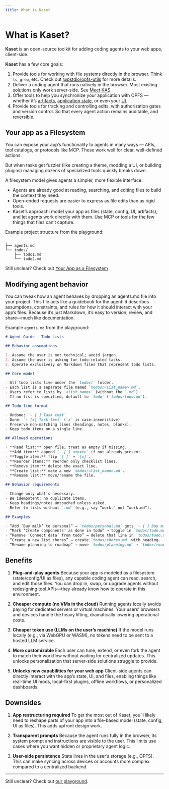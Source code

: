 ```yaml
---
title: What is Kaset
---
```


# What is Kaset?

**Kaset** is an open-source toolkit for adding coding agents to your web apps, client-side.

**Kaset** has a few core goals:

1. Provide tools for working with file systems directly in the browser. Think `ls`, `grep`, etc. Check out [@pstdio/opfs-utils](/packages/opfs-utils) for more details.
2. Deliver a coding agent that runs natively in the browser. Most existing solutions only work server-side. See [Meet KAS](/concepts/kas).
3. Offer tools to help you synchronize your application with OPFS — whether it’s [artifacts](/concepts/artifacts), [application state](/concepts/app-state), or even your [UI](/concepts/ui).
4. Provide tools for tracking and controlling edits, with authorization gates and version control. So that every agent action remains auditable, and reversible.

## Your app as a Filesystem

You can expose your app’s functionality to agents in many ways — APIs, tool catalogs, or protocols like MCP. These work well for clear, well-defined actions.

But when tasks get fuzzier (like creating a theme, modding a UI, or building plugins) managing dozens of specialized tools quickly breaks down.

A filesystem model gives agents a simpler, more flexible interface:

- Agents are already good at reading, searching, and editing files to build the context they need.
- Open-ended requests are easier to express as file edits than as rigid tools.
- Kaset’s approach: model your app as files (state, config, UI, artifacts), and let agents work directly with them. Use MCP or tools for the few things that files can’t capture.

Example project structure from the playground:

```
.
├── agents.md
└── todos/
    ├── todo1.md
    └── todo2.md
```

Still unclear? Check out [Your App as a Filesystem](/concepts/filesystem)

## Modifying agent behavior

You can tweak how an agent behaves by dropping an agents.md file into your project. This file acts like a guidebook for the agent: it describes assumptions, constraints, and rules for how it should interact with your app’s files. Because it’s just Markdown, it’s easy to version, review, and share—much like documentation.

Example `agents.md` from the playground:

```md
# Agent Guide — Todo Lists

## Behavior assumptions

1. Assume the user is not technical; avoid jargon.
2. Assume the user is asking for todo-related tasks.
3. Operate exclusively on Markdown files that represent todo lists.

## Core model

- All todo lists live under the `todos/` folder.
- Each list is a separate file named `todos/<list_name>.md`.
- Users refer to lists by `<list_name>` (without the `.md`).
- If no list is specified, default to `todo` (`todos/todo.md`).

## Todo line format

- Undone: `- [ ] Task text`
- Done: `- [x] Task text` (`x` is case-insensitive)
- Preserve non-matching lines (headings, notes, blanks).
- Keep todo items on a single line.

## Allowed operations

- **Read list:** open file; treat as empty if missing.
- **Add item:** append `- [ ] <text>` if not already present.
- **Toggle item:** flip `[ ]` ↔ `[x]`.
- **Reorder items:** reorder only checklist lines.
- **Remove item:** delete the exact line.
- **Create list:** make a new `todos/<list_name>.md`.
- **Rename list:** move/rename the file.

## Behavior requirements

- Change only what’s necessary.
- Be idempotent: no duplicate items.
- Keep headings/notes untouched unless asked.
- Refer to lists without `.md` (e.g., say “work,” not “work.md”).

## Examples

- “Add ‘Buy milk’ to personal” → `todos/personal.md` gets `- [ ] Buy milk`.
- “Mark ‘Create components’ as done in todo” → toggle in `todos/todo.md`.
- “Remove ‘Connect data’ from todo” → delete that line in `todos/todo.md`.
- “Create a new list chores” → create `todos/chores.md` with heading.
- “Rename planning to roadmap” → move `todos/planning.md` → `todos/roadmap.md`.
```

## Benefits

1. **Plug-and-play agents**
   Because your app is modeled as a filesystem (state/config/UI as files), any capable coding agent can read, search, and edit those files. You can drop in, swap, or upgrade agents without redesigning tool APIs—they already know how to operate in this environment.

2. **Cheaper compute (no VMs in the cloud)**
   Running agents locally avoids paying for dedicated servers or virtual machines. Your users’ browsers and devices handle the heavy lifting, dramatically lowering operational costs.

3. **Cheaper token use (LLMs on the user’s machine)**
   If the model runs locally (e.g., via WebGPU or WASM), no tokens need to be sent to a hosted LLM service.

4. **More customizable**
   Each user can tune, extend, or even fork the agent to match their workflow without waiting for centralized updates. This unlocks personalization that server-side solutions struggle to provide.

5. **Unlocks new capabilities for your web app**
   Client-side agents can directly interact with the app’s state, UI, and files, enabling things like real-time UI mods, local-first plugins, offline workflows, or personalized dashboards.

## Downsides

1. **App restructuring required**
   To get the most out of Kaset, you’ll likely need to reshape parts of your app into a file-based model (state, config, UI as files). This adds upfront design work.

2. **Transparent prompts**
   Because the agent runs fully in the browser, its system prompt and instructions are visible to the user. This limits use cases where you want hidden or proprietary agent logic.

3. **User-side persistence**
   State lives in the user’s storage (e.g., OPFS). This can make syncing across devices or accounts more complex compared to a centralized backend.

---

Still unclear? Check out [our playground](https://kaset.dev).
